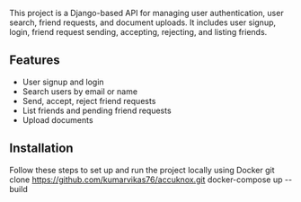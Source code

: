 This project is a Django-based API for managing user authentication, user search, friend requests, and document uploads. It includes user signup, login, friend request sending, accepting, rejecting, and listing friends.

## Features

- User signup and login
- Search users by email or name
- Send, accept, reject friend requests
- List friends and pending friend requests
- Upload documents

## Installation

Follow these steps to set up and run the project locally using Docker
git clone https://github.com/kumarvikas76/accuknox.git
docker-compose up --build
